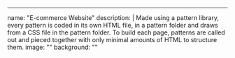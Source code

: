 ---
name: "E-commerce Website"
description: |
  Made using a pattern library, every pattern is coded in its own HTML file, in a pattern folder and draws from a CSS file in the pattern folder. To build each page, patterns are called out and pieced together with only minimal amounts of HTML to structure them.
image: ""
background: ""
